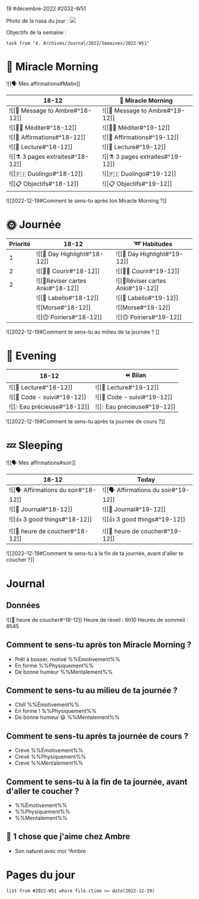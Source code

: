 19 #décembre-2022 #2022-W51

Photo de la nasa du jour :
![](https://apod.cidehom.com/pix/2022/221219.jpg)

Objectifs de la semaine :
```dataview
task from "4. Archives/Journal/2022/Semaines/2022-W51"
```

# 🌄 Miracle Morning 
![[🗣️ Mes affirmations#Matin]]

| 18-12                            | 🌄 Miracle Morning                        |
| ------------------------------------ | ----------------------------------------- |
| ![[💌 Message to Ambre#^18-12]]  | ![[💌 Message to Ambre#^19-12]]  |
| ![[🧘‍♂️ Méditer#^18-12]]        | ![[🧘‍♂️ Méditer#^19-12]]        |
| ![[💬 Affirmations#^18-12]]      | ![[💬 Affirmations#^19-12]]      | 
| ![[📗 Lecture#^18-12]]           | ![[📗 Lecture#^19-12]]           |
| ![[⚗️ 3 pages extraites#^18-12]] | ![[⚗️ 3 pages extraites#^19-12]] |
| ![[🇫🇮 Duolingo#^18-12]]          | ![[🇫🇮 Duolingo#^19-12]]          |
| ![[📋 Objectifs#^18-12]]         | ![[📋 Objectifs#^19-12]]         |

![[2022-12-19#Comment te sens-tu après ton Miracle Morning ?]]

# 🌞 Journée

| Priorité | 18-12                        | ➿ Habitudes                 |
| -------- | ---------------------------- | ---------------------------- |
| 1        | ![[🔆 Day Highlight#^18-12]] | ![[🔆 Day Highlight#^19-12]] |
| 2        | ![[🏃‍♂️ Courir#^18-12]]     | ![[🏃‍♂️ Courir#^19-12]]     |
| 2        | ![[📇Réviser cartes Anki#^18-12]]    | ![[📇Réviser cartes Anki#^19-12]]    | 
|          | ![[💄 Labello#^18-12]]       | ![[💄 Labello#^19-12]]       |
|          | ![[Morse#^18-12]]            | ![[Morse#^19-12]]            |
|          | ![[🙃 Poiriers#^18-12]]      | ![[🙃 Poiriers#^19-12]]      |

![[2022-12-19#Comment te sens-tu au milieu de ta journée ? ]]

# 🌙 Evening

| 18-12                        | ⏪ Bilan                              |
| -------------------------------- | ------------------------------------- |
| ![[📖 Lecture#^18-12]]       | ![[📖 Lecture#^19-12]]       |
| ![[🚨 Code - suivi#^18-12]]  | ![[🚨 Code - suivi#^19-12]]  |
| ![[💧 Eau précieuse#^18-12]] | ![[💧 Eau précieuse#^19-12]] |

![[2022-12-19#Comment te sens-tu après ta journée de cours ?]]

# 💤 Sleeping

![[🗣️ Mes affirmations#soir]]

| 18-12                               | Today                                        |
| --------------------------------------- | -------------------------------------------- |
| ![[🗣️ Affirmations du soir#^18-12]] | ![[🗣️ Affirmations du soir#^19-12]] |
| ![[📅 Journal#^18-12]]              | ![[📅 Journal#^19-12]]              |
| ![[👍 3 good things#^18-12]]        | ![[👍 3 good things#^19-12]]        |
| ![[🛌 heure de coucher#^18-12]]     | ![[🛌 heure de coucher#^19-12]]     |

![[2022-12-19#Comment te sens-tu à la fin de ta journée, avant d'aller te coucher ?]]

# Journal
## Données
![[🛌 heure de coucher#^18-12]]
Heure de réveil : 6h10
Heures de sommeil : 6h45
## Comment te sens-tu après ton Miracle Morning ?
- Prêt à bosser, motivé %%Émotivement%%
- En forme %%Physiquement%%
- De bonne humeur %%Mentalement%%
## Comment te sens-tu au milieu de ta journée ? 
- Chill %%Émotivement%%
- En forme ! %%Physiquement%%
- De bonne humeur 😃 %%Mentalement%%
## Comment te sens-tu après ta journée de cours ?
- Crevé %%Émotivement%%
- Crevé %%Physiquement%%
- Crevé %%Mentalement%%
## Comment te sens-tu à la fin de ta journée, avant d'aller te coucher ?
- %%Émotivement%%
- %%Physiquement%%
- %%Mentalement%%
## 💓 1 chose que j'aime chez Ambre
- Son naturel avec moi ^Ambre

# Pages du jour
```dataview
list from #2022-W51 where file.ctime >= date(2022-12-19)
```